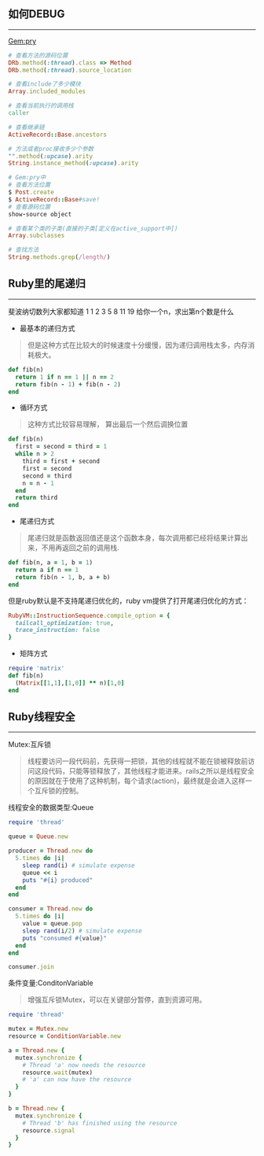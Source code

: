 ## 如何DEBUG
---
[Gem:pry](https://github.com/pry/pry/wiki/Source-browsing)

```ruby
# 查看方法的源码位置
DRb.method(:thread).class => Method
DRb.method(:thread).source_location

# 查看include了多少模块
Array.included_modules

# 查看当前执行的调用栈
caller

# 查看继承链
ActiveRecord::Base.ancestors

# 方法或者proc接收多少个参数
"".method(:upcase).arity
String.instance_method(:upcase).arity

# Gem:pry中
# 查看方法位置
$ Post.create
$ ActiveRecord::Base#save!
# 查看源码位置
show-source object

# 查看某个类的子类(直接的子类[定义在active_support中])
Array.subclasses

# 查找方法
String.methods.grep(/length/)
```


## Ruby里的尾递归
---
斐波纳切数列大家都知道
1 1 2 3 5 8 11 19
给你一个n，求出第n个数是什么

+ 最基本的递归方式
> 但是这种方式在比较大的时候速度十分缓慢，因为递归调用栈太多，内存消耗极大。

```ruby
def fib(n)
  return 1 if n == 1 || n == 2
  return fib(n - 1) + fib(n - 2)
end
```

+ 循环方式
> 这种方式比较容易理解， 算出最后一个然后调换位置

```ruby
def fib(n)
  first = second = third = 1
  while n > 2
    third = first + second
    first = second
    second = third
    n = n - 1
  end
  return third
end
```

+ 尾递归方式
> 尾递归就是函数返回值还是这个函数本身，每次调用都已经将结果计算出来，不用再返回之前的调用栈.

```ruby
def fib(n, a = 1, b = 1)
  return a if n == 1
  return fib(n - 1, b, a + b)
end
```
但是ruby默认是不支持尾递归优化的，ruby vm提供了打开尾递归优化的方式：
```ruby
RubyVM::InstructionSequence.compile_option = {
  tailcall_optimization: true,
  trace_instruction: false
}
```

+ 矩阵方式
```ruby
require 'matrix'
def fib(n)
  (Matrix[[1,1],[1,0]] ** n)[1,0]
end
```


## Ruby线程安全
---
Mutex:互斥锁
>线程要访问一段代码前，先获得一把锁，其他的线程就不能在锁被释放前访问这段代码，只能等锁释放了，其他线程才能进来。rails之所以是线程安全的原因就在于使用了这种机制，每个请求(action)，最终就是会进入这样一个互斥锁的控制。

线程安全的数据类型:Queue
```ruby
require 'thread'

queue = Queue.new

producer = Thread.new do
  5.times do |i|
    sleep rand(i) # simulate expense
    queue << i
    puts "#{i} produced"
  end
end

consumer = Thread.new do
  5.times do |i|
    value = queue.pop
    sleep rand(i/2) # simulate expense
    puts "consumed #{value}"
  end
end

consumer.join
```

条件变量:ConditonVariable
>增强互斥锁Mutex，可以在关键部分暂停，直到资源可用。

```ruby
require 'thread'

mutex = Mutex.new
resource = ConditionVariable.new

a = Thread.new {
  mutex.synchronize {
    # Thread 'a' now needs the resource
    resource.wait(mutex)
    # 'a' can now have the resource
  }
}

b = Thread.new {
  mutex.synchronize {
    # Thread 'b' has finished using the resource
    resource.signal
  }
}
```